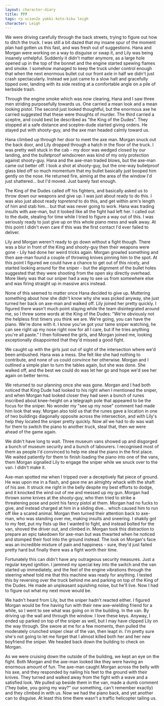 ```yaml
---
layout: character-diary
title: ???
tags: rp scion2e yakki-koto-kiku leigh
character: Leigh
---
```


We were driving carefully through the back streets, trying to figure out how to ditch the truck. I was still a bit dazed that my insane spur of the moment plan had gotten us this fast, and was fresh out of suggestions. Hana and Morgan were working on a way to disguise or swap it, and Lily was being insanely unhelpful. Suddenly it didn't matter anymore, as a large hole opened up in the top of the bonnet and the engine started spewing flames and smoke. I somehow managed to keep the truck under control enough that when the next enormous bullet cut our front axle in half we didn't just crash spectacularly. Instead we just came to a slow halt and gracefully tipped over, landing with its side resting at a comfortable angle on a pile of kerbside trash.

Through the engine smoke which was now clearing, Hana and I saw three men striding purposefully towards us. One carried a mean look and a mean looking pistol. The second just looked thoughtful, but the enormous axe he carried suggested that these were thoughts of murder. The third carried a sceptre, and could best be described as "the King of the Dudes". They stopped at a safe distance and sceptre-dude started giving orders. He stayed put with shooty-guy, and the axe man headed calmly toward us.

Hana climbed up through her door to meet the axe man. Morgan snuck out the back door, and Lily dropped through a hatch in the floor of the truck. I was pretty well stuck in the cab - my door was wedged closed by our landing, and the bulletproof windscreen was kind of my only protection against shooty-guy. Hana and the axe-man traded blows, but the axe-man came out better off. I took a shot at shooty-guy, but the one-way bulletproof glass bled off so much momentum that my bullet basically just booped him gently on the nose. He returned fire, aiming at the area of the window I'd just shattered... but I'd moved. Just barely fast enough.

The King of the Dudes called off his fighters, and basically asked us to throw down our weapons and give up. I was just about ready to do this. I was also just about ready to*pretend* to do this, and get within arm's length of him and stab him... but that was never going to work. Hana was trading insults with axe-man, but it looked like all the fight had left her. I called out to the dude, stealing for time while I tried to figure a way out of this. I was seriously ready to just give up on this whole piano mess and walk away. At this point I didn't even care if this was the first contact I'd ever failed to deliver.

Lily and Morgan weren't ready to go down without a fight though. There was a blur in front of the King and shooty-guy then their weapons were gone - Lily had done her weird tricks again. Morgan growled something and then axe-man found a couple of throwing knives pinning him to the spot. At this point I figured we could have a chance to get out of this nicely, and started looking around for the sniper - but the alignment of the bullet holes suggested that they were shooting from the open sky directly overhead. More likely was that our sniper had a way to see us from somewhere else and was firing straight up in massive arcs instead.

None of this seemed to matter once Hana decided to give up. Muttering something about how she didn't know why she was picked anyway, she just turned her back on axe-man and walked off. Lily joined her pretty quickly. I figured there wasn't much point staying while the team disintegrated around me, so I threw some words at the King of the Dudes: "We're obviously not the helpless first timers you think we are. We're going, you can have the piano. We're done with it. I know you've got your tame sniper watching, he can see right up my nose right now for all I care, but if he tries anything you're all paste." I then followed the girls, and Morgan joined me, looking exceptionally disappointed that they'd missed a good fight.

We caught up with the girls just out of sight of the intersection where we'd been ambushed. Hana was a mess. She felt like she had nothing to contribute, and none of us could convince her otherwise. Morgan and I outlined a simple plan to turn the tables again, but she was done. She walked off, and the best we could do was let her go and hope we'd see her again on better terms.

We returned to our planning once she was gone. Morgan and I had both noticed that King Dude had looked to his right when I mentioned the sniper, and when Morgan had looked closer they had seen a bunch of runes inscribed about knee-height on a telegraph pole that appeared to be the focus for the sniper. No wonder my "see up my nose" comment had made him look that way. Morgan also told us that the runes gave a location in one of two buildings diagonally opposite across the intersection, and with Lily's help they located the sniper pretty quickly. Now all we had to do was wait for them to switch the piano to another truck, steal that, then we were ahead of the game again.

We didn't have long to wait. Three museum vans showed up and disgorged a bunch of museum security and a bunch of labourers. I recognised most of them as people I'd convinced to help me steal the piano in the first place. We waited patiently for them to finish loading the piano into one of the vans, them Morgan signalled Lily to engage the sniper while we snuck over to the van. I didn't make it.

Axe-man spotted me when I tripped over a deceptively flat piece of ground. He was upon me in a flash, and gave me an almighty whack with the shaft of his axe. It struck me right in the belly despite my best efforts to dodge, and it knocked the wind out of me and messed up my gun. Morgan had thrown some knives at the shooty-guy, who then tried to strike a threatening pose and point his fancy pistol at them. Morgan had no fucks to give, and instead charged at him in a sliding dive... which caused him to run off like a scared animal. Morgan then turned their attention back to axe-man, who was standing over me, making insults and sneering. I shakily got to my feet, put my fists up like I wanted to fight, and instead bolted for the van, shoved the driver out, and climbed in. Morgan took this distraction to prepare an epic takedown for axe-man but was thwarted when he noticed and stomped their foot into the ground instead. The look on Morgan's face was an incredible mixture of pain and happiness - sure, they'd just failed pretty hard but finally there was a fight worth their time.

Fortunately this can didn't have any outrageous security measures. Just a regular keyed ignition. I jammed my special key into the switch and the van started up immediately, and the feel of the engine vibrations through the steering wheel told me that this machine was ready for anything. I tested this by reversing over the truck behind me and parking on top of the King of the Dudes. He made an unpleasant squishing noise, but he'll live. Now I had to figure out what my next move would be.

We hadn't heard from Lily, but the sniper hadn't reacted either. I figured Morgan would be fine having fun with their new axe-wielding friend for a while, so I went to see what was going on in the building. In the van. By driving up the wall and through the window. I love these keys. Anyway, I ended up parked on top of the sniper as well, but I may have clipped Lily on the way through. She swore at me for a few moments, then pulled the moderately crunched sniper clear of the van, then leapt in. I'm pretty sure she's not going to let me forget that I almost killed both her and her new boyfriend the sniper. We headed back down the building to check on Morgan.

As we were cruising down the outside of the building, we kept an eye on the fight. Both Morgan and the axe-man looked like they were having an enormous amount of fun. The axe-man caught Morgan across the belly with his axe, and they responded by nailing his feet to the ground with their knives. They turned and walked away from the fight with a wave and a satisfied look. We pulled up beside them in the van, made a dumb comment ("hey babe, you going my way?" our something, can't remember exactly) and they climbed in with us. Now we had the piano back, and yet another can to disguise. At least this time there wasn't a traffic helicopter tailing us.

